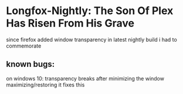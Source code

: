 # Longfox-Nightly: The Son Of Plex Has Risen From His Grave
since firefox added window transparency in latest nightly build i had to commemorate

## known bugs:
on windows 10: transparency breaks after minimizing the window maximizing/restoring it fixes this
